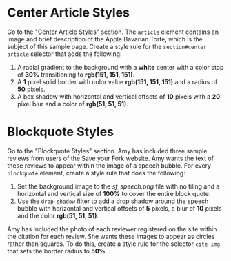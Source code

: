 # Center Article Styles

Go to the "Center Article Styles" section. The `article` element contains an image and brief description of the Apple Bavarian Torte, which is the subject of this sample page. Create a style rule for the `section#center article` selector that adds the following:
1. A radial gradient to the background with a **white** center with a color stop of **30%** transitioning to **rgb(151, 151, 151)**.
2. A **1** pixel solid border with color value **rgb(151, 151, 151)** and a radius of **50** pixels.
3. A box shadow with horizontal and vertical offsets of **10** pixels with a **20** pixel blur and a color of **rgb(51, 51, 51)**.

# Blockquote Styles
Go to the "Blockquote Styles" section. Amy has included three sample reviews from users of the Save your Fork website. Amy wants the text of these reviews to appear within the image of a speech bubble. For every `blockquote` element, create a style rule that does the following:
1. Set the background image to the *sf_speech.png* file with no tiling and a horizontal and vertical size of **100%** to cover the entire block quote.
2. Use the `drop-shadow` filter to add a drop shadow around the speech bubble with horizontal and vertical offsets of **5** pixels, a blur of **10** pixels and the color **rgb(51, 51, 51)**.

Amy has included the photo of each reviewer registered on the site within the citation for each review. She wants these images to appear as circles rather than squares. To do this, create a style rule for the selector `cite img` that sets the border radius to **50%**.
